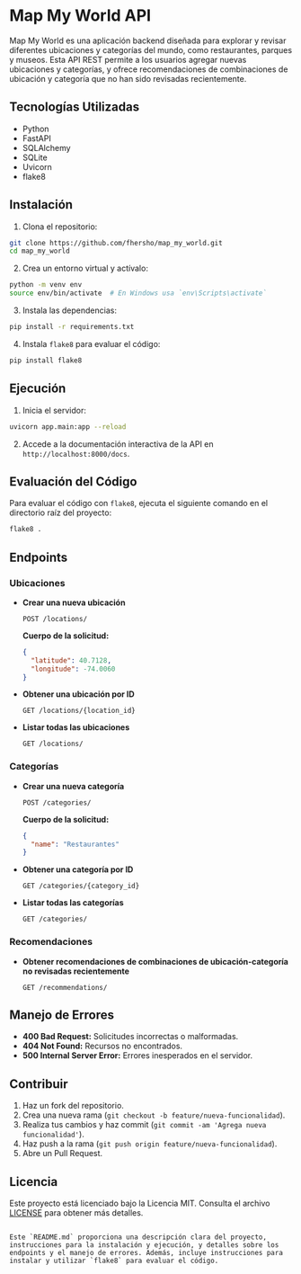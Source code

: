 # Map My World API

Map My World es una aplicación backend diseñada para explorar y revisar diferentes ubicaciones y categorías del mundo,
como restaurantes, parques y museos. Esta API REST permite a los usuarios agregar nuevas ubicaciones y categorías, y
ofrece recomendaciones de combinaciones de ubicación y categoría que no han sido revisadas recientemente.

## Tecnologías Utilizadas

- Python
- FastAPI
- SQLAlchemy
- SQLite
- Uvicorn
- flake8

## Instalación

1. Clona el repositorio:

```bash
git clone https://github.com/fhersho/map_my_world.git
cd map_my_world
```

2. Crea un entorno virtual y actívalo:

```bash
python -m venv env
source env/bin/activate  # En Windows usa `env\Scripts\activate`
```

3. Instala las dependencias:

```bash
pip install -r requirements.txt
```

4. Instala `flake8` para evaluar el código:

```bash
pip install flake8
```

## Ejecución

1. Inicia el servidor:

```bash
uvicorn app.main:app --reload
```

2. Accede a la documentación interactiva de la API en `http://localhost:8000/docs`.

## Evaluación del Código

Para evaluar el código con `flake8`, ejecuta el siguiente comando en el directorio raíz del proyecto:

```bash
flake8 .
```

## Endpoints

### Ubicaciones

- **Crear una nueva ubicación**

  `POST /locations/`

  **Cuerpo de la solicitud:**
  ```json
  {
    "latitude": 40.7128,
    "longitude": -74.0060
  }
  ```

- **Obtener una ubicación por ID**

  `GET /locations/{location_id}`

- **Listar todas las ubicaciones**

  `GET /locations/`

### Categorías

- **Crear una nueva categoría**

  `POST /categories/`

  **Cuerpo de la solicitud:**
  ```json
  {
    "name": "Restaurantes"
  }
  ```

- **Obtener una categoría por ID**

  `GET /categories/{category_id}`

- **Listar todas las categorías**

  `GET /categories/`

### Recomendaciones

- **Obtener recomendaciones de combinaciones de ubicación-categoría no revisadas recientemente**

  `GET /recommendations/`

## Manejo de Errores

- **400 Bad Request:** Solicitudes incorrectas o malformadas.
- **404 Not Found:** Recursos no encontrados.
- **500 Internal Server Error:** Errores inesperados en el servidor.

## Contribuir

1. Haz un fork del repositorio.
2. Crea una nueva rama (`git checkout -b feature/nueva-funcionalidad`).
3. Realiza tus cambios y haz commit (`git commit -am 'Agrega nueva funcionalidad'`).
4. Haz push a la rama (`git push origin feature/nueva-funcionalidad`).
5. Abre un Pull Request.

## Licencia

Este proyecto está licenciado bajo la Licencia MIT. Consulta el archivo [LICENSE](LICENSE) para obtener más detalles.

```

Este `README.md` proporciona una descripción clara del proyecto, instrucciones para la instalación y ejecución, y detalles sobre los endpoints y el manejo de errores. Además, incluye instrucciones para instalar y utilizar `flake8` para evaluar el código.